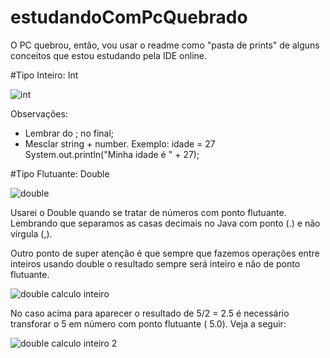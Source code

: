 # estudandoComPcQuebrado

O PC quebrou, então, vou usar o readme como "pasta de prints" de alguns conceitos que estou estudando pela IDE online. 


#Tipo Inteiro: Int

![int](https://user-images.githubusercontent.com/69389369/117715207-5ac1ac80-b1ae-11eb-819c-d6a51ed55a97.PNG)

Observações:
- Lembrar do ; no final;
- Mesclar string + number. Exemplo:
 idade = 27
 System.out.println("Minha idade é " + 27);
 
 
 
 #Tipo Flutuante: Double
 
 ![double](https://user-images.githubusercontent.com/69389369/117715838-31ede700-b1af-11eb-9dc5-7c4962a99b13.PNG)

Usarei o Double quando se tratar de números com ponto flutuante. Lembrando que separamos as casas decimais no Java com ponto (.) e não vírgula (,). 

Outro ponto de super atenção é que sempre que fazemos operações entre inteiros usando double o resultado sempre será inteiro e não de ponto flutuante. 

![double calculo inteiro](https://user-images.githubusercontent.com/69389369/117715996-68c3fd00-b1af-11eb-8627-040fbf0dbfa8.PNG)

No caso acima para aparecer o resultado de 5/2 = 2.5 é necessário transforar o 5 em número com ponto flutuante ( 5.0). Veja a seguir:


![double calculo inteiro 2](https://user-images.githubusercontent.com/69389369/117716132-9741d800-b1af-11eb-9592-79b592e000a6.PNG)
